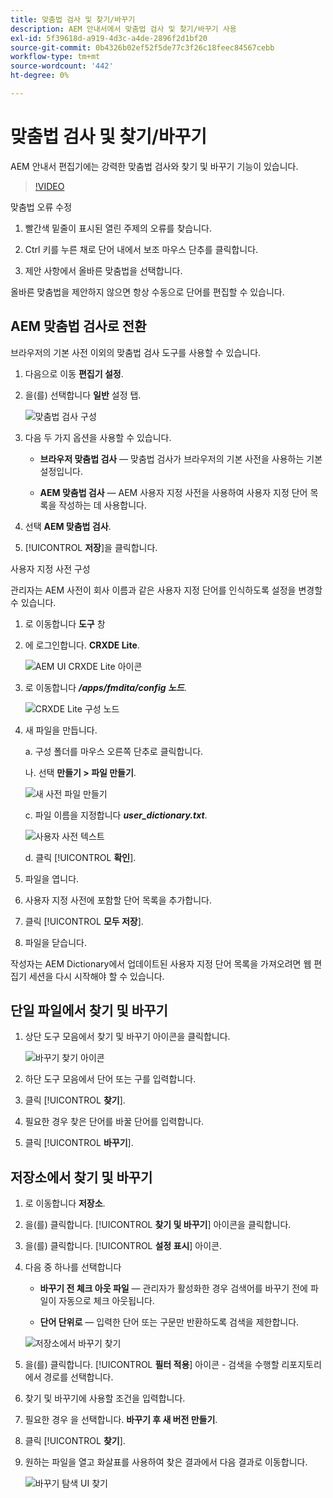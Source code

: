 ```yaml
---
title: 맞춤법 검사 및 찾기/바꾸기
description: AEM 안내서에서 맞춤법 검사 및 찾기/바꾸기 사용
exl-id: 5f39618d-a919-4d3c-a4de-2896f2d1bf20
source-git-commit: 0b4326b02ef52f5de77c3f26c18feec84567cebb
workflow-type: tm+mt
source-wordcount: '442'
ht-degree: 0%

---
```


# 맞춤법 검사 및 찾기/바꾸기

AEM 안내서 편집기에는 강력한 맞춤법 검사와 찾기 및 바꾸기 기능이 있습니다.

>[!VIDEO](https://video.tv.adobe.com/v/342768)

맞춤법 오류 수정

1. 빨간색 밑줄이 표시된 열린 주제의 오류를 찾습니다.

2. Ctrl 키를 누른 채로 단어 내에서 보조 마우스 단추를 클릭합니다.

3. 제안 사항에서 올바른 맞춤법을 선택합니다.

올바른 맞춤법을 제안하지 않으면 항상 수동으로 단어를 편집할 수 있습니다.

## AEM 맞춤법 검사로 전환

브라우저의 기본 사전 이외의 맞춤법 검사 도구를 사용할 수 있습니다.

1. 다음으로 이동 **편집기 설정**.

2. 을(를) 선택합니다 **일반** 설정 탭.

   ![맞춤법 검사 구성](images/lesson-11/configure-dictionary.png)

3. 다음 두 가지 옵션을 사용할 수 있습니다.

   - **브라우저 맞춤법 검사** — 맞춤법 검사가 브라우저의 기본 사전을 사용하는 기본 설정입니다.

   - **AEM 맞춤법 검사** — AEM 사용자 지정 사전을 사용하여 사용자 지정 단어 목록을 작성하는 데 사용합니다.

4. 선택 **AEM 맞춤법 검사**.

5. [!UICONTROL **저장**]&#x200B;을 클릭합니다.

사용자 지정 사전 구성

관리자는 AEM 사전이 회사 이름과 같은 사용자 지정 단어를 인식하도록 설정을 변경할 수 있습니다.

1. 로 이동합니다 **도구** 창

2. 에 로그인합니다. **CRXDE Lite**.

   ![AEM UI CRXDE Lite 아이콘](images/lesson-11/crxde-lite.png)

3. 로 이동합니다 **_/apps/fmdita/config 노드_**.

   ![CRXDE Lite 구성 노드](images/lesson-11/config-node.png)

4. 새 파일을 만듭니다.

   a. 구성 폴더를 마우스 오른쪽 단추로 클릭합니다.

   나. 선택 **만들기 > 파일 만들기**.

   ![새 사전 파일 만들기](images/lesson-11/new-dictionary-file.png)

   c. 파일 이름을 지정합니다 _**user_dictionary.txt**_.

   ![사용자 사전 텍스트](images/lesson-11/user-dictionary.png)

   d. 클릭 [!UICONTROL **확인**].

5. 파일을 엽니다.

6. 사용자 지정 사전에 포함할 단어 목록을 추가합니다.

7. 클릭 [!UICONTROL **모두 저장**].

8. 파일을 닫습니다.

작성자는 AEM Dictionary에서 업데이트된 사용자 지정 단어 목록을 가져오려면 웹 편집기 세션을 다시 시작해야 할 수 있습니다.

## 단일 파일에서 찾기 및 바꾸기

1. 상단 도구 모음에서 찾기 및 바꾸기 아이콘을 클릭합니다.

   ![바꾸기 찾기 아이콘](images/lesson-11/find-replace-icon.png)

2. 하단 도구 모음에서 단어 또는 구를 입력합니다.

3. 클릭 [!UICONTROL **찾기**].

4. 필요한 경우 찾은 단어를 바꿀 단어를 입력합니다.

5. 클릭 [!UICONTROL **바꾸기**].

## 저장소에서 찾기 및 바꾸기

1. 로 이동합니다 **저장소**.

2. 을(를) 클릭합니다. [!UICONTROL **찾기 및 바꾸기**] 아이콘을 클릭합니다.

3. 을(를) 클릭합니다. [!UICONTROL **설정 표시**] 아이콘.

4. 다음 중 하나를 선택합니다

   - **바꾸기 전 체크 아웃 파일** — 관리자가 활성화한 경우 검색어를 바꾸기 전에 파일이 자동으로 체크 아웃됩니다.

   - **단어 단위로** — 입력한 단어 또는 구문만 반환하도록 검색을 제한합니다.

   ![저장소에서 바꾸기 찾기](images/lesson-11/repository-find-replace.png)

5. 을(를) 클릭합니다. [!UICONTROL **필터 적용**] 아이콘 - 검색을 수행할 리포지토리에서 경로를 선택합니다.

6. 찾기 및 바꾸기에 사용할 조건을 입력합니다.

7. 필요한 경우 을 선택합니다. **바꾸기 후 새 버전 만들기**.

8. 클릭 [!UICONTROL **찾기**].

9. 원하는 파일을 열고 화살표를 사용하여 찾은 결과에서 다음 결과로 이동합니다.

   ![바꾸기 탐색 UI 찾기](images/lesson-11/find-replace-navigation.png)
